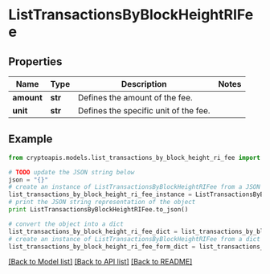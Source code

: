 # ListTransactionsByBlockHeightRIFee


## Properties
Name | Type | Description | Notes
------------ | ------------- | ------------- | -------------
**amount** | **str** | Defines the amount of the fee. | 
**unit** | **str** | Defines the specific unit of the fee. | 

## Example

```python
from cryptoapis.models.list_transactions_by_block_height_ri_fee import ListTransactionsByBlockHeightRIFee

# TODO update the JSON string below
json = "{}"
# create an instance of ListTransactionsByBlockHeightRIFee from a JSON string
list_transactions_by_block_height_ri_fee_instance = ListTransactionsByBlockHeightRIFee.from_json(json)
# print the JSON string representation of the object
print ListTransactionsByBlockHeightRIFee.to_json()

# convert the object into a dict
list_transactions_by_block_height_ri_fee_dict = list_transactions_by_block_height_ri_fee_instance.to_dict()
# create an instance of ListTransactionsByBlockHeightRIFee from a dict
list_transactions_by_block_height_ri_fee_form_dict = list_transactions_by_block_height_ri_fee.from_dict(list_transactions_by_block_height_ri_fee_dict)
```
[[Back to Model list]](../README.md#documentation-for-models) [[Back to API list]](../README.md#documentation-for-api-endpoints) [[Back to README]](../README.md)


